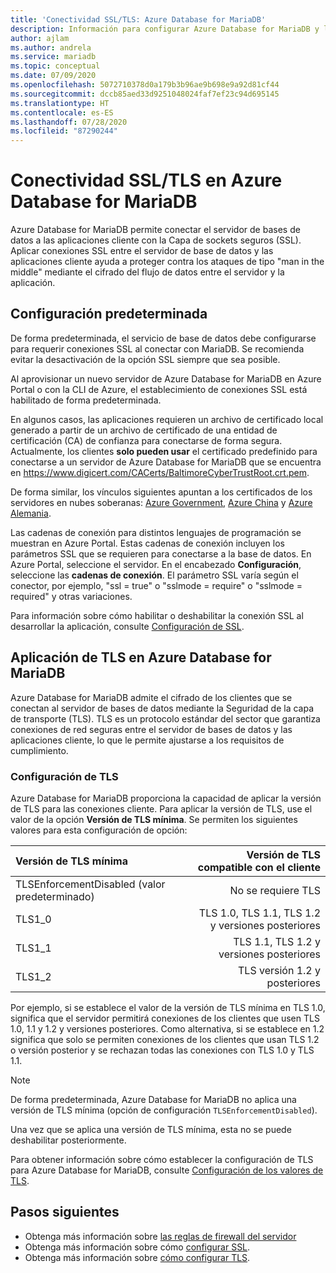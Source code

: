 ```yaml
---
title: 'Conectividad SSL/TLS: Azure Database for MariaDB'
description: Información para configurar Azure Database for MariaDB y las aplicaciones asociadas, a fin de usar correctamente las conexiones SSL
author: ajlam
ms.author: andrela
ms.service: mariadb
ms.topic: conceptual
ms.date: 07/09/2020
ms.openlocfilehash: 5072710378d0a179b3b96ae9b698e9a92d81cf44
ms.sourcegitcommit: dccb85aed33d9251048024faf7ef23c94d695145
ms.translationtype: HT
ms.contentlocale: es-ES
ms.lasthandoff: 07/28/2020
ms.locfileid: "87290244"
---
```

# <a name="ssltls-connectivity-in-azure-database-for-mariadb"></a>Conectividad SSL/TLS en Azure Database for MariaDB
Azure Database for MariaDB permite conectar el servidor de bases de datos a las aplicaciones cliente con la Capa de sockets seguros (SSL). Aplicar conexiones SSL entre el servidor de base de datos y las aplicaciones cliente ayuda a proteger contra los ataques de tipo "man in the middle" mediante el cifrado del flujo de datos entre el servidor y la aplicación.

## <a name="default-settings"></a>Configuración predeterminada
De forma predeterminada, el servicio de base de datos debe configurarse para requerir conexiones SSL al conectar con MariaDB.  Se recomienda evitar la desactivación de la opción SSL siempre que sea posible.

Al aprovisionar un nuevo servidor de Azure Database for MariaDB en Azure Portal o con la CLI de Azure, el establecimiento de conexiones SSL está habilitado de forma predeterminada.

En algunos casos, las aplicaciones requieren un archivo de certificado local generado a partir de un archivo de certificado de una entidad de certificación (CA) de confianza para conectarse de forma segura. Actualmente, los clientes **solo pueden usar** el certificado predefinido para conectarse a un servidor de Azure Database for MariaDB que se encuentra en https://www.digicert.com/CACerts/BaltimoreCyberTrustRoot.crt.pem. 

De forma similar, los vínculos siguientes apuntan a los certificados de los servidores en nubes soberanas: [Azure Government](https://www.digicert.com/CACerts/BaltimoreCyberTrustRoot.crt.pem), [Azure China](https://dl.cacerts.digicert.com/DigiCertGlobalRootCA.crt.pem) y [Azure Alemania](https://www.d-trust.net/cgi-bin/D-TRUST_Root_Class_3_CA_2_2009.crt).

Las cadenas de conexión para distintos lenguajes de programación se muestran en Azure Portal. Estas cadenas de conexión incluyen los parámetros SSL que se requieren para conectarse a la base de datos. En Azure Portal, seleccione el servidor. En el encabezado **Configuración**, seleccione las **cadenas de conexión**. El parámetro SSL varía según el conector, por ejemplo, "ssl = true" o "sslmode = require" o "sslmode = required" y otras variaciones.

Para información sobre cómo habilitar o deshabilitar la conexión SSL al desarrollar la aplicación, consulte [Configuración de SSL](howto-configure-ssl.md).

## <a name="tls-enforcement-in-azure-database-for-mariadb"></a>Aplicación de TLS en Azure Database for MariaDB

Azure Database for MariaDB admite el cifrado de los clientes que se conectan al servidor de bases de datos mediante la Seguridad de la capa de transporte (TLS). TLS es un protocolo estándar del sector que garantiza conexiones de red seguras entre el servidor de bases de datos y las aplicaciones cliente, lo que le permite ajustarse a los requisitos de cumplimiento.

### <a name="tls-settings"></a>Configuración de TLS

Azure Database for MariaDB proporciona la capacidad de aplicar la versión de TLS para las conexiones cliente. Para aplicar la versión de TLS, use el valor de la opción **Versión de TLS mínima**. Se permiten los siguientes valores para esta configuración de opción:

|  Versión de TLS mínima             | Versión de TLS compatible con el cliente                |
|:---------------------------------|-------------------------------------:|
| TLSEnforcementDisabled (valor predeterminado) | No se requiere TLS                      |
| TLS1_0                           | TLS 1.0, TLS 1.1, TLS 1.2 y versiones posteriores         |
| TLS1_1                           | TLS 1.1, TLS 1.2 y versiones posteriores              |
| TLS1_2                           | TLS versión 1.2 y posteriores                  |


Por ejemplo, si se establece el valor de la versión de TLS mínima en TLS 1.0, significa que el servidor permitirá conexiones de los clientes que usen TLS 1.0, 1.1 y 1.2 y versiones posteriores. Como alternativa, si se establece en 1.2 significa que solo se permiten conexiones de los clientes que usan TLS 1.2 o versión posterior y se rechazan todas las conexiones con TLS 1.0 y TLS 1.1.

> [!Note] 
> De forma predeterminada, Azure Database for MariaDB no aplica una versión de TLS mínima (opción de configuración `TLSEnforcementDisabled`).
>
> Una vez que se aplica una versión de TLS mínima, esta no se puede deshabilitar posteriormente.

Para obtener información sobre cómo establecer la configuración de TLS para Azure Database for MariaDB, consulte [Configuración de los valores de TLS](howto-tls-configurations.md).

## <a name="next-steps"></a>Pasos siguientes
- Obtenga más información sobre [las reglas de firewall del servidor](concepts-firewall-rules.md)
- Obtenga más información sobre cómo [configurar SSL](howto-configure-ssl.md).
- Obtenga más información sobre [cómo configurar TLS](howto-tls-configurations.md).
